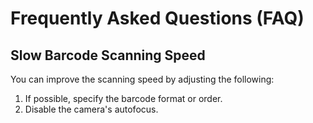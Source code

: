 # Frequently Asked Questions (FAQ)

## Slow Barcode Scanning Speed

You can improve the scanning speed by adjusting the following:

1. If possible, specify the barcode format or order.
2. Disable the camera's autofocus.
